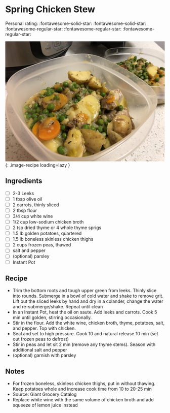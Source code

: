 <!-- Do not modify sections with "AUTO-*". They are updated by make.py -->

# Spring Chicken Stew

<!-- rating=2; (User can specify rating on scale of 1-5) -->
<!-- AUTO-UserRating -->
Personal rating: :fontawesome-solid-star: :fontawesome-solid-star: :fontawesome-regular-star: :fontawesome-regular-star: :fontawesome-regular-star:
<!-- /AUTO-UserRating -->

<!-- name_image=spring_chicken_stew.jpeg; (User can specify image name if multiple exist) -->
<!-- AUTO-Image -->
![spring_chicken_stew.jpeg](./spring_chicken_stew.jpeg){: .image-recipe loading=lazy }
<!-- /AUTO-Image -->

## Ingredients

* [ ] 2-3 Leeks
* [ ] 1 tbsp olive oil
* [ ] 2 carrots, thinly sliced
* [ ] 2 tbsp flour
* [ ] 3/4 cup white wine
* [ ] 1/2 cup low-sodium chicken broth
* [ ] 2 tsp dried thyme or 4 whole thyme sprigs
* [ ] 1.5 lb golden potatoes, quartered
* [ ] 1.5 lb boneless skinless chicken thighs
* [ ] 2 cups frozen peas, thawed
* [ ] salt and pepper
* [ ] (optional) parsley
* [ ] Instant Pot

## Recipe

* Trim the bottom roots and tough upper green from leeks. Thinly slice into rounds. Submerge in a bowl of cold water and shake to remove grit. Lift out the sliced leeks by hand and dry in a colander, change the water and re-submerge/shake. Repeat until clean
* In an Instant Pot, heat the oil on saute. Add leeks and carrots. Cook 5 min until golden, stirring occasionally.
* Stir in the flour. Add the white wine, chicken broth, thyme, potatoes, salt, and pepper. Top with chicken.
* Seal and set to high pressure. Cook 10 and natural release 10 min (set out frozen peas to defrost)
* Stir in peas and let sit 2 min (remove any thyme stems). Season with additional salt and pepper
* (optional) garnish with parsley

## Notes

* For frozen boneless, skinless chicken thighs, put in without thawing. Keep potatoes whole and increase cook time from 10 to 20-25 min
* Source: Giant Grocery Catalog
* Replace white wine with the same volume of chicken broth and add squeeze of lemon juice instead
